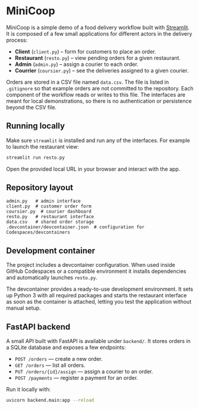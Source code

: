 # MiniCoop

MiniCoop is a simple demo of a food delivery workflow built with [Streamlit](https://streamlit.io/). It is composed of a few small applications for different actors in the delivery process:

- **Client** (`client.py`) – form for customers to place an order.
- **Restaurant** (`resto.py`) – view pending orders for a given restaurant.
- **Admin** (`admin.py`) – assign a courier to each order.
- **Courrier** (`coursier.py`) – see the deliveries assigned to a given courier.

Orders are stored in a CSV file named `data.csv`. The file is listed in `.gitignore` so that example orders are not committed to the repository. Each component of the workflow reads or writes to this file. The interfaces are meant for local demonstrations, so there is no authentication or persistence beyond the CSV file.

## Running locally

Make sure `streamlit` is installed and run any of the interfaces. For example to launch the restaurant view:

```bash
streamlit run resto.py
```

Open the provided local URL in your browser and interact with the app.

## Repository layout

```
admin.py   # admin interface
client.py  # customer order form
coursier.py  # courier dashboard
resto.py   # restaurant interface
data.csv   # shared order storage
.devcontainer/devcontainer.json  # configuration for Codespaces/devcontainers
```

## Development container

The project includes a devcontainer configuration. When used inside GitHub Codespaces or a compatible environment it installs dependencies and automatically launches `resto.py`.

The devcontainer provides a ready-to-use development environment. It sets up Python 3 with all required packages and starts the restaurant interface as soon as the container is attached, letting you test the application without manual setup.


## FastAPI backend

A small API built with FastAPI is available under `backend/`. It stores orders in a SQLite database and exposes a few endpoints:

- `POST /orders` — create a new order.
- `GET /orders` — list all orders.
- `PUT /orders/{id}/assign` — assign a courier to an order.
- `POST /payments` — register a payment for an order.

Run it locally with:

```bash
uvicorn backend.main:app --reload
```
